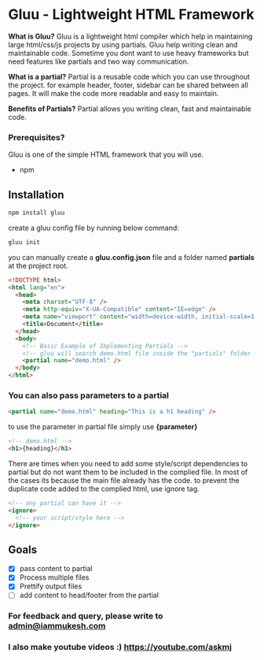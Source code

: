 # Gluu - Lightweight HTML Framework

**What is Gluu?**
Gluu is a lightweight html compiler which help in maintaining large html/css/js projects by using partials.
Gluu help writing clean and maintainable code. Sometime you dont want to use heavy frameworks but need features like partials and two way communication.

**What is a partial?**
Partial is a reusable code which you can use throughout the project. for example header, footer, sidebar can be shared between all pages. It will make the code more readable and easy to maintain.

**Benefits of Partials?**
Partial allows you writing clean, fast and maintainable code.

### Prerequisites?

Gluu is one of the simple HTML framework that you will use.

- npm

## Installation

```javascript
npm install gluu
```

create a gluu config file by running below command:

```javascript
gluu init
```

you can manually create a **gluu.config.json** file and a folder named **partials** at the project root.

```html
<!DOCTYPE html>
<html lang="en">
  <head>
    <meta charset="UTF-8" />
    <meta http-equiv="X-UA-Compatible" content="IE=edge" />
    <meta name="viewport" content="width=device-width, initial-scale=1.0" />
    <title>Document</title>
  </head>
  <body>
    <!-- Basic Example of Implementing Partials -->
    <!-- gluu will search demo.html file inside the "partials" folder -->
    <partial name="demo.html" />
  </body>
</html>
```

### You can also pass parameters to a partial

```html
<partial name="demo.html" heading="This is a h1 heading" />
```

to use the parameter in partial file simply use **{parameter}**

```html
<!-- demo.html -->
<h1>{heading}</h1>
```

There are times when you need to add some style/script dependencies to partial but do not want them to be included in the complied file. In most of the cases its because the main file already has the code.
to prevent the duplicate code added to the complied html, use ignore tag.

```html
<!-- any partial can have it -->
<ignore>
  <!-- your script/style here -->
</ignore>
```

## Goals

- [x] pass content to partial
- [x] Process multiple files
- [x] Prettify output files
- [ ] add content to head/footer from the partial

### For feedback and query, please write to admin@iammukesh.com

### I also make youtube videos :) https://youtube.com/askmj
